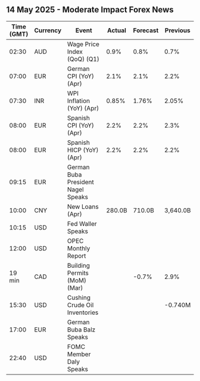 ## 14 May 2025 - Moderate Impact Forex News

| Time (GMT) | Currency | Event | Actual | Forecast | Previous |
|------|----------|-------|--------|----------|----------|
| 02:30 | AUD | Wage Price Index (QoQ) (Q1) | 0.9% | 0.8% | 0.7% |
| 07:00 | EUR | German CPI (YoY) (Apr) | 2.1% | 2.1% | 2.2% |
| 07:30 | INR | WPI Inflation (YoY) (Apr) | 0.85% | 1.76% | 2.05% |
| 08:00 | EUR | Spanish CPI (YoY) (Apr) | 2.2% | 2.2% | 2.3% |
| 08:00 | EUR | Spanish HICP (YoY) (Apr) | 2.2% | 2.2% | 2.2% |
| 09:15 | EUR | German Buba President Nagel Speaks |  |  |  |
| 10:00 | CNY | New Loans (Apr) | 280.0B | 710.0B | 3,640.0B |
| 10:15 | USD | Fed Waller Speaks |  |  |  |
| 12:00 | USD | OPEC Monthly Report |  |  |  |
| 19 min | CAD | Building Permits (MoM) (Mar) |  | -0.7% | 2.9% |
| 15:30 | USD | Cushing Crude Oil Inventories |  |  | -0.740M |
| 17:00 | EUR | German Buba Balz Speaks |  |  |  |
| 22:40 | USD | FOMC Member Daly Speaks |  |  |  |

